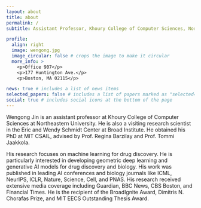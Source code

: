 ```yaml
---
layout: about
title: about
permalink: /
subtitle: Assistant Professor, Khoury College of Computer Sciences, Northeastern University

profile:
  align: right
  image: wengong.jpg
  image_circular: false # crops the image to make it circular
  more_info: >
    <p>Office 907</p>
    <p>177 Huntington Ave.</p>
    <p>Boston, MA 02115</p>

news: true # includes a list of news items
selected_papers: false # includes a list of papers marked as "selected={true}"
social: true # includes social icons at the bottom of the page
---
```


Wengong Jin is an assistant professor at Khoury College of Computer Sciences at Northeastern University. He is also a visiting research scientist in the Eric and Wendy Schmidt Center at Broad Institute. He obtained his PhD at MIT CSAIL, advised by Prof. Regina Barzilay and Prof. Tommi Jaakkola.

His research focuses on machine learning for drug discovery. He is particularly interested in developing geometric deep learning and generative AI models for drug discovery and biology. His work was published in leading AI conferences and biology journals like ICML, NeurIPS, ICLR, Nature, Science, Cell, and PNAS. His research received extensive media coverage including Guardian, BBC News, CBS Boston, and Financial Times. He is the recipient of the BroadIgnite Award, Dimitris N. Chorafas Prize, and MIT EECS Outstanding Thesis Award.


